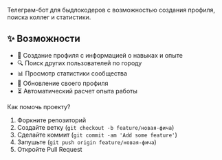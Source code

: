 Телеграм-бот для быдлокодеров с возможностью создания профиля, поиска коллег и статистики.

## ✨ Возможности

- 📝 Создание профиля с информацией о навыках и опыте
- 🔍 Поиск других пользователей по городу
- 📊 Просмотр статистики сообщества
- 🔄 Обновление своего профиля
- ⏳ Автоматический расчет опыта работы

Как помочь проекту?

1. Форкните репозиторий
2. Создайте ветку (`git checkout -b feature/новая-фича`)
3. Сделайте коммит (`git commit -am 'Add some feature'`)
4. Запушьте (`git push origin feature/новая-фича`)
5. Откройте Pull Request
